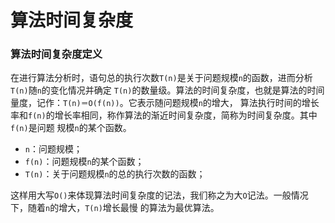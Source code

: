 算法时间复杂度
======================================================
### 算法时间复杂度定义
在进行算法分析时，语句总的执行次数`T(n)`是关于问题规模`n`的函数，进而分析`T(n)`随`n`的变化情况并确定
`T(n)`的数量级。算法的时间复杂度，也就是算法的时间量度，记作：`T(n)＝O(f(n))`。它表示随问题规模`n`的增大，
算法执行时间的增长率和`f(n)`的增长率相同，称作算法的渐近时间复杂度，简称为时间复杂度。其中`f(n)`是问题
规模`n`的某个函数。
+ `n`：问题规模；
+ `f(n)`：问题规模`n`的某个函数；
+ `T(n)`：关于问题规模`n`的总的执行次数的函数；

这样用大写`O()`来体现算法时间复杂度的记法，我们称之为大`O`记法。一般情况下，随着`n`的增大，`T(n)`增长最慢
的算法为最优算法。

